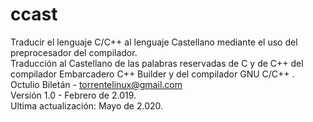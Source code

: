 # ccast
Traducir el lenguaje C/C++ al lenguaje Castellano mediante el uso del preprocesador del compilador.<br>
Traducción al Castellano de las palabras reservadas de C y de C++ del compilador Embarcadero C++ Builder y del compilador GNU C/C++ .<br>
Octulio Biletán - torrentelinux@gmail.com<br>
Versión 1.0 - Febrero de 2.019.<br>
Ultima actualización: Mayo de 2.020.
